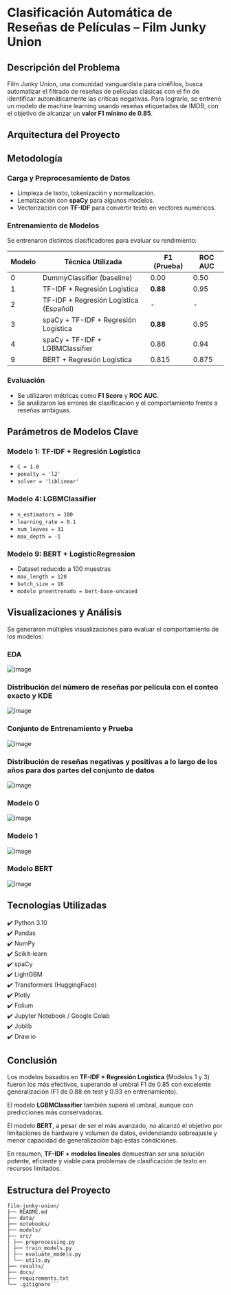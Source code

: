 # Clasificación Automática de Reseñas de Películas – Film Junky Union

## Descripción del Problema

Film Junky Union, una comunidad vanguardista para cinéfilos, busca automatizar el filtrado de reseñas de películas clásicas con el fin de identificar automáticamente las críticas negativas. Para lograrlo, se entrenó un modelo de machine learning usando reseñas etiquetadas de IMDB, con el objetivo de alcanzar un **valor F1 mínimo de 0.85**.

## Arquitectura del Proyecto



## Metodología

### Carga y Preprocesamiento de Datos
- Limpieza de texto, tokenización y normalización.
- Lematización con **spaCy** para algunos modelos.
- Vectorización con **TF-IDF** para convertir texto en vectores numéricos.

### Entrenamiento de Modelos
Se entrenaron distintos clasificadores para evaluar su rendimiento:

| Modelo | Técnica Utilizada | F1 (Prueba) | ROC AUC |
|--------|-------------------|-------------|----------|
| 0 | DummyClassifier (baseline) | 0.00 | 0.50 |
| 1 | TF-IDF + Regresión Logística | **0.88** | 0.95 |
| 2 | TF-IDF + Regresión Logística (Español) | - | - |
| 3 | spaCy + TF-IDF + Regresión Logística | **0.88** | 0.95 |
| 4 | spaCy + TF-IDF + LGBMClassifier | 0.86 | 0.94 |
| 9 | BERT + Regresión Logística | 0.815 | 0.875 |

### Evaluación
- Se utilizaron métricas como **F1 Score** y **ROC AUC**.
- Se analizaron los errores de clasificación y el comportamiento frente a reseñas ambiguas.


## Parámetros de Modelos Clave

### Modelo 1: TF-IDF + Regresión Logística
- `C = 1.0`
- `penalty = 'l2'`
- `solver = 'liblinear'`

### Modelo 4: LGBMClassifier
- `n_estimators = 100`
- `learning_rate = 0.1`
- `num_leaves = 31`
- `max_depth = -1`

### Modelo 9: BERT + LogisticRegression
- Dataset reducido a 100 muestras
- `max_length = 128`
- `batch_size = 16`
- `modelo preentrenado = bert-base-uncased`


## Visualizaciones y Análisis

Se generaron múltiples visualizaciones para evaluar el comportamiento de los modelos:

### EDA 
![image](https://github.com/user-attachments/assets/ab5c73ab-6000-42ec-80c2-5327c49d02de)

### Distribución del número de reseñas por película con el conteo exacto y KDE
![image](https://github.com/user-attachments/assets/e7a73ac1-95b3-4217-990b-4d0c938e29ec)

### Conjunto de Entrenamiento y Prueba
![image](https://github.com/user-attachments/assets/f2308be0-2c33-442c-8750-15268c270ba4)

### Distribución de reseñas negativas y positivas a lo largo de los años para dos partes del conjunto de datos
![image](https://github.com/user-attachments/assets/14dbb3ad-6778-428c-a51a-9cdc722a00fc)

### Modelo 0
![image](https://github.com/user-attachments/assets/a825cb20-fbce-4c31-a54d-b220b2e2e9e3)

### Modelo 1
![image](https://github.com/user-attachments/assets/e911253a-a8b2-4ae6-81bb-7ff4ebe13cf7)

### Modelo BERT
![image](https://github.com/user-attachments/assets/0ee08497-52db-4e11-b6b2-5b17135fc833)

## Tecnologías Utilizadas

✔️ Python 3.10  
✔️ Pandas  
✔️ NumPy  
✔️ Scikit-learn  
✔️ spaCy  
✔️ LightGBM  
✔️ Transformers (HuggingFace)  
✔️ Plotly  
✔️ Folium  
✔️ Jupyter Notebook / Google Colab  
✔️ Joblib  
✔️ Draw.io

## Conclusión

Los modelos basados en **TF-IDF + Regresión Logística** (Modelos 1 y 3) fueron los más efectivos, superando el umbral F1 de 0.85 con excelente generalización (F1 de 0.88 en test y 0.93 en entrenamiento).

El modelo **LGBMClassifier** también superó el umbral, aunque con predicciones más conservadoras.

El modelo **BERT**, a pesar de ser el más avanzado, no alcanzó el objetivo por limitaciones de hardware y volumen de datos, evidenciando sobreajuste y menor capacidad de generalización bajo estas condiciones.

En resumen, **TF-IDF + modelos lineales** demuestran ser una solución potente, eficiente y viable para problemas de clasificación de texto en recursos limitados.


## Estructura del Proyecto
```
film-junky-union/
├── README.md
├── data/
├── notebooks/
├── models/
├── src/
│ ├── preprocessing.py
│ ├── train_models.py
│ ├── evaluate_models.py
│ └── utils.py
├── results/
├── docs/
├── requirements.txt
└── .gitignore```





